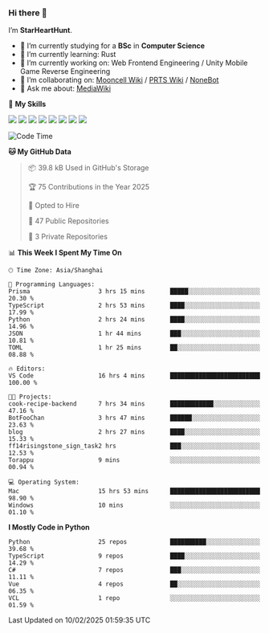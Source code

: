 ### Hi there 👋

I’m **StarHeartHunt**.

- 🏫 I’m currently studying for a **BSc** in **Computer Science**
- 🌱 I’m currently learning: Rust
- 🔭 I’m currently working on: Web Frontend Engineering / Unity Mobile Game Reverse Engineering
- 👯 I’m collaborating on: [Mooncell Wiki](https://fgo.wiki/) / [PRTS Wiki](http://prts.wiki/) / [NoneBot](https://github.com/nonebot)
- 💬 Ask me about: [MediaWiki](https://www.mediawiki.org)

🌟 **My Skills**

![](https://img.shields.io/badge/-Python-3e74a2?style=flat-square&logo=Python&logoColor=fff)
![](https://img.shields.io/badge/-Node.js-339933?style=flat-square&logo=node.js&logoColor=fff)
![](https://img.shields.io/badge/-Vue-4fc08d?style=flat-square&logo=vue.js&logoColor=fff)
![](https://img.shields.io/badge/-React-2d98ce?style=flat-square&logo=React&logoColor=fff)
![](https://img.shields.io/badge/-TypeScript-3178C6?style=flat-square&logo=TypeScript&logoColor=fff)
![](https://img.shields.io/badge/-Docker-2496ED?style=flat-square&logo=Docker&logoColor=fff)
![](https://img.shields.io/badge/-Linux-000000?style=flat-square&logo=Linux&logoColor=fff)
![](https://img.shields.io/badge/-Dotnet-512bd4?style=flat-square&logo=.net&logoColor=fff)

<!--START_SECTION:waka-->
![Code Time](http://img.shields.io/badge/Code%20Time-1%2C427%20hrs%2039%20mins-blue)

**🐱 My GitHub Data** 

> 📦 39.8 kB Used in GitHub's Storage 
 > 
> 🏆 75 Contributions in the Year 2025
 > 
> 💼 Opted to Hire
 > 
> 📜 47 Public Repositories 
 > 
> 🔑 3 Private Repositories 
 > 
📊 **This Week I Spent My Time On** 

```text
🕑︎ Time Zone: Asia/Shanghai

💬 Programming Languages: 
Prisma                   3 hrs 15 mins       █████░░░░░░░░░░░░░░░░░░░░   20.30 % 
TypeScript               2 hrs 53 mins       ████░░░░░░░░░░░░░░░░░░░░░   17.99 % 
Python                   2 hrs 24 mins       ████░░░░░░░░░░░░░░░░░░░░░   14.96 % 
JSON                     1 hr 44 mins        ███░░░░░░░░░░░░░░░░░░░░░░   10.81 % 
TOML                     1 hr 25 mins        ██░░░░░░░░░░░░░░░░░░░░░░░   08.88 % 

🔥 Editors: 
VS Code                  16 hrs 4 mins       █████████████████████████   100.00 % 

🐱‍💻 Projects: 
cook-recipe-backend      7 hrs 34 mins       ████████████░░░░░░░░░░░░░   47.16 % 
BotFooChan               3 hrs 47 mins       ██████░░░░░░░░░░░░░░░░░░░   23.63 % 
blog                     2 hrs 27 mins       ████░░░░░░░░░░░░░░░░░░░░░   15.33 % 
ff14risingstone_sign_task2 hrs               ███░░░░░░░░░░░░░░░░░░░░░░   12.53 % 
Torappu                  9 mins              ░░░░░░░░░░░░░░░░░░░░░░░░░   00.94 % 

💻 Operating System: 
Mac                      15 hrs 53 mins      █████████████████████████   98.90 % 
Windows                  10 mins             ░░░░░░░░░░░░░░░░░░░░░░░░░   01.10 % 
```

**I Mostly Code in Python** 

```text
Python                   25 repos            ██████████░░░░░░░░░░░░░░░   39.68 % 
TypeScript               9 repos             ████░░░░░░░░░░░░░░░░░░░░░   14.29 % 
C#                       7 repos             ███░░░░░░░░░░░░░░░░░░░░░░   11.11 % 
Vue                      4 repos             ██░░░░░░░░░░░░░░░░░░░░░░░   06.35 % 
VCL                      1 repo              ░░░░░░░░░░░░░░░░░░░░░░░░░   01.59 % 
```




 Last Updated on 10/02/2025 01:59:35 UTC
<!--END_SECTION:waka-->
